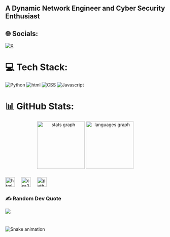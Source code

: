 <h2 align="left">A Dynamic Network Engineer and Cyber Security Enthusiast </h2>


## 🌐 Socials:
[![X](https://img.shields.io/badge/X-black.svg?logo=X&logoColor=white)](https://x.com/@@DenoMax5) 


# 💻 Tech Stack:
 ![Python](https://img.shields.io/badge/python-3670A0?style=for-the-badge&logo=python&logoColor=ffdd54)  ![html](https://img.shields.io/badge/html-3670A0?style=for-the-badge&logo=html&logoColor=ffdd54)  ![CSS](https://img.shields.io/badge/css-3670A0?style=for-the-badge&logo=css&logoColor=ffdd54)  ![Javascript](https://img.shields.io/badge/javascript-3670A0?style=for-the-badge&logo=javascript&logoColor=ffdd54)

# 📊 GitHub Stats:
<div align="center">
  <img src="https://github-readme-stats.vercel.app/api?username=maxdeno&hide_title=false&hide_rank=false&show_icons=true&include_all_commits=true&count_private=true&disable_animations=false&theme=dracula&locale=en&hide_border=false" height="150" alt="stats graph"  />
  <img src="https://github-readme-stats.vercel.app/api/top-langs?username=maxdeno&locale=en&hide_title=false&layout=compact&card_width=320&langs_count=5&theme=dracula&hide_border=false" height="150" alt="languages graph"  />
</div>

###


###

<div align="left">
  <img src="https://cdn.jsdelivr.net/gh/devicons/devicon/icons/html5/html5-original.svg" height="30" alt="html5 logo"  />
  <img width="12" />
  <img src="https://cdn.jsdelivr.net/gh/devicons/devicon/icons/css3/css3-original.svg" height="30" alt="css3 logo"  />
  <img width="12" />
  <img src="https://cdn.jsdelivr.net/gh/devicons/devicon/icons/python/python-original.svg" height="30" alt="python logo"  />
  <img width="12" />
 

###

### ✍️ Random Dev Quote
![](https://quotes-github-readme.vercel.app/api?type=horizontal&theme=radical)

###

<br clear="both">

<img src="https://raw.githubusercontent.com/maxdeno/maxdeno/output/snake.svg" alt="Snake animation" />

###
